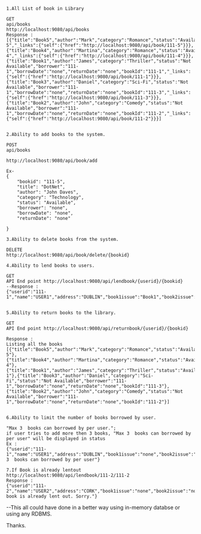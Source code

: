 
	
	1.All List of book in Library
	
	GET
	api/books
	http://localhost:9080/api/books
	Response : 
	[{"title":"Book5","author":"Mark","category":"Romance","status":"Available","borrower":"none","borrowDate":"none","returnDate":"none","bookId":"111-5","_links":{"self":{"href":"http://localhost:9080/api/book/111-5"}}},{"title":"Book4","author":"Martina","category":"Romance","status":"Available","borrower":"none","borrowDate":"none","returnDate":"none","bookId":"111-4","_links":{"self":{"href":"http://localhost:9080/api/book/111-4"}}},{"title":"Book1","author":"James","category":"Thriller","status":"Not Available","borrower":"111-1","borrowDate":"none","returnDate":"none","bookId":"111-1","_links":{"self":{"href":"http://localhost:9080/api/book/111-1"}}},{"title":"Book3","author":"Daniel","category":"Sci-Fi","status":"Not Available","borrower":"111-1","borrowDate":"none","returnDate":"none","bookId":"111-3","_links":{"self":{"href":"http://localhost:9080/api/book/111-3"}}},{"title":"Book2","author":"John","category":"Comedy","status":"Not Available","borrower":"111-1","borrowDate":"none","returnDate":"none","bookId":"111-2","_links":{"self":{"href":"http://localhost:9080/api/book/111-2"}}}]


	2.Ability to add books to the system.

	POST
	api/books
	
	http://localhost:9080/api/book/add
	
	Ex- 
	{
        "bookid": "111-5",
	 	"title": "DotNet",
	 	"author": "John Daves", 	
	 	"category": "Technology",
	 	"status": "Available",
	 	"borrower": "none",
	 	"borrowDate": "none",
	 	"returnDate": "none"
	        
	}
	
	3.Ability to delete books from the system.

	DELETE
	http://localhost:9080/api/book/delete/{bookid}

	4.Ability to lend books to users.

	GET
	API End point http://localhost:9080/api/lendbook/{userid}/{bookid}
	--Response : 
	{"userid":"111-1","name":"USER1","address":"DUBLIN","book1issue":"Book1","book2issue":"none","book3issue":"none","book1return":"none","book2return":"none","book3return":"none","lentBookCount":2,"status":"none"}


	5.Ability to return books to the library.

	GET
	API End point http://localhost:9080/api/returnbook/{userid}/{bookid}
	
	Response : 
	Listing all the books 
	[{"title":"Book5","author":"Mark","category":"Romance","status":"Available","borrower":"none","borrowDate":"none","returnDate":"none","bookId":"111-5"},{"title":"Book4","author":"Martina","category":"Romance","status":"Available","borrower":"none","borrowDate":"none","returnDate":"none","bookId":"111-4"},{"title":"Book1","author":"James","category":"Thriller","status":"Available","borrower":"none","borrowDate":"none","returnDate":"none","bookId":"111-1"},{"title":"Book3","author":"Daniel","category":"Sci-Fi","status":"Not Available","borrower":"111-1","borrowDate":"none","returnDate":"none","bookId":"111-3"},{"title":"Book2","author":"John","category":"Comedy","status":"Not Available","borrower":"111-1","borrowDate":"none","returnDate":"none","bookId":"111-2"}]
	

	6.Ability to limit the number of books borrowed by user.

	"Max 3  books can borrowed by per user.";
	if user tries to add more then 3 books, "Max 3  books can borrowed by per user" will be displayed in status
	Ex : 
	{"userid":"111-1","name":"USER1","address":"DUBLIN","book1issue":"none","book2issue":"none","book3issue":"none","book1return":"none","book2return":"none","book3return":"none","lentBookCount":4,"status":"Max 3  books can borrowed by per user"}
	
	7.If Book is already lentout 
	http://localhost:9080/api/lendbook/111-2/111-2
	Response : 
	{"userid":"111-2","name":"USER2","address":"CORK","book1issue":"none","book2issue":"none","book3issue":"none","book1return":"none","book2return":"none","book3return":"none","lentBookCount":2,"status":"This book is already lent out. Sorry."}


--This all could have done in a better way using in-memory databse or using any RDBMS.

Thanks.
 
